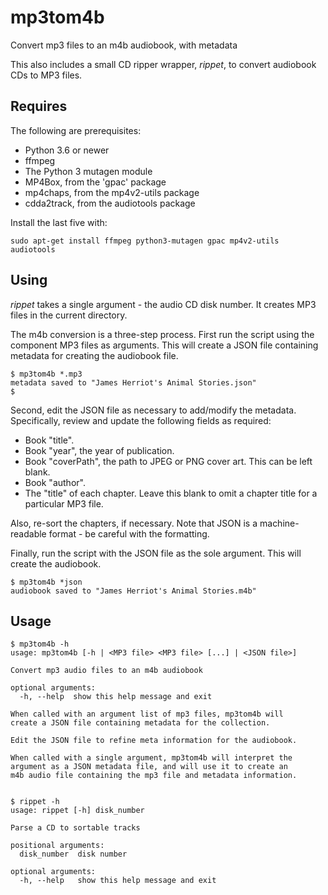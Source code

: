 # mp3tom4b
Convert mp3 files to an m4b audiobook, with metadata

This also includes a small CD ripper wrapper, _rippet_, to convert audiobook CDs to MP3 files.

## Requires

The following are prerequisites:

* Python 3.6 or newer
* ffmpeg
* The Python 3 mutagen module
* MP4Box, from the 'gpac' package
* mp4chaps, from the mp4v2-utils package
* cdda2track, from the audiotools package

Install the last five with:

    sudo apt-get install ffmpeg python3-mutagen gpac mp4v2-utils audiotools

## Using

_rippet_ takes a single argument - the audio CD disk number. It creates MP3 files in the current directory.

The m4b conversion is a three-step process. First run the script using the component MP3 files as arguments. This will create a JSON file containing metadata for creating the audiobook file.

    $ mp3tom4b *.mp3
    metadata saved to "James Herriot's Animal Stories.json"
    $

Second, edit the JSON file as necessary to add/modify the metadata. Specifically, review and update the following fields as required:

* Book "title".
* Book "year", the year of publication.
* Book "coverPath", the path to JPEG or PNG cover art. This can be left blank.
* Book "author".
* The "title" of each chapter. Leave this blank to omit a chapter title for
a particular MP3 file.

Also, re-sort the chapters, if necessary. Note that JSON is a machine-readable format - be careful with the
formatting.

Finally, run the script with the JSON file as the sole argument. This will create the audiobook.

    $ mp3tom4b *json
    audiobook saved to "James Herriot's Animal Stories.m4b"

## Usage

    $ mp3tom4b -h
    usage: mp3tom4b [-h | <MP3 file> <MP3 file> [...] | <JSON file>]
    
    Convert mp3 audio files to an m4b audiobook
    
    optional arguments:
      -h, --help  show this help message and exit
    
    When called with an argument list of mp3 files, mp3tom4b will
    create a JSON file containing metadata for the collection.
    
    Edit the JSON file to refine meta information for the audiobook.
    
    When called with a single argument, mp3tom4b will interpret the
    argument as a JSON metadata file, and will use it to create an
    m4b audio file containing the mp3 file and metadata information.


    $ rippet -h
    usage: rippet [-h] disk_number
    
    Parse a CD to sortable tracks
    
    positional arguments:
      disk_number  disk number
    
    optional arguments:
      -h, --help   show this help message and exit

